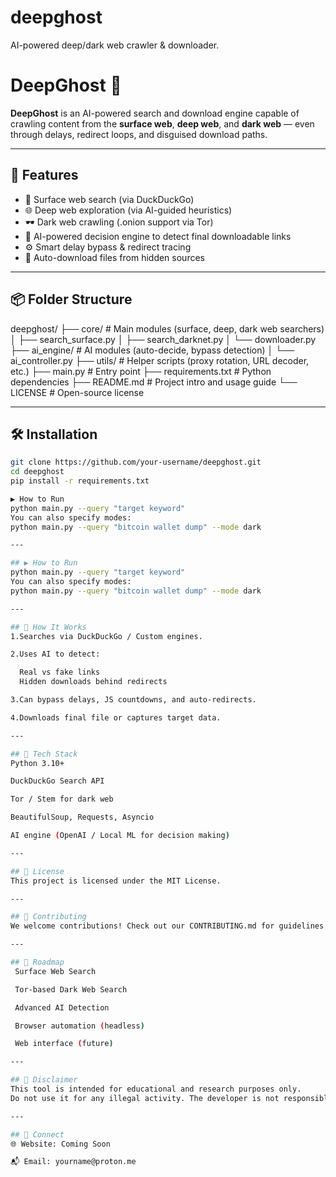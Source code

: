 # deepghost
AI-powered deep/dark web crawler &amp; downloader.



# DeepGhost 👻

**DeepGhost** is an AI-powered search and download engine capable of crawling content from the **surface web**, **deep web**, and **dark web** — even through delays, redirect loops, and disguised download paths.

---

## 🚀 Features

- 🔎 Surface web search (via DuckDuckGo)
- 🌐 Deep web exploration (via AI-guided heuristics)
- 🕶️ Dark web crawling (.onion support via Tor)
- 🧠 AI-powered decision engine to detect final downloadable links
- ⚙️ Smart delay bypass & redirect tracing
- 💾 Auto-download files from hidden sources

---

## 📦 Folder Structure
deepghost/
├── core/                 # Main modules (surface, deep, dark web searchers)
│   ├── search_surface.py
│   ├── search_darknet.py
│   └── downloader.py
├── ai_engine/            # AI modules (auto-decide, bypass detection)
│   └── ai_controller.py
├── utils/                # Helper scripts (proxy rotation, URL decoder, etc.)
├── main.py               # Entry point
├── requirements.txt      # Python dependencies
├── README.md             # Project intro and usage guide
└── LICENSE               # Open-source license

---

## 🛠️ Installation

```bash
git clone https://github.com/your-username/deepghost.git
cd deepghost
pip install -r requirements.txt

▶️ How to Run
python main.py --query "target keyword"
You can also specify modes:
python main.py --query "bitcoin wallet dump" --mode dark

---

## ▶️ How to Run
python main.py --query "target keyword"
You can also specify modes:
python main.py --query "bitcoin wallet dump" --mode dark

---

## 🧠 How It Works
1.Searches via DuckDuckGo / Custom engines.

2.Uses AI to detect:

  Real vs fake links
  Hidden downloads behind redirects

3.Can bypass delays, JS countdowns, and auto-redirects.

4.Downloads final file or captures target data.

---

## 🧰 Tech Stack
Python 3.10+

DuckDuckGo Search API

Tor / Stem for dark web

BeautifulSoup, Requests, Asyncio

AI engine (OpenAI / Local ML for decision making)

---

## 📄 License
This project is licensed under the MIT License.

---

## 🤝 Contributing
We welcome contributions! Check out our CONTRIBUTING.md for guidelines.

---

## 🧭 Roadmap
 Surface Web Search

 Tor-based Dark Web Search

 Advanced AI Detection

 Browser automation (headless)

 Web interface (future)

---

## 📣 Disclaimer
This tool is intended for educational and research purposes only.
Do not use it for any illegal activity. The developer is not responsible for misuse.

---

## 🔗 Connect
🌐 Website: Coming Soon

📬 Email: yourname@proton.me






